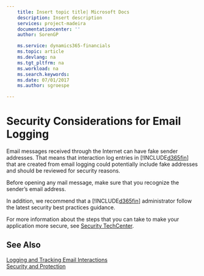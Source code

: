 ```yaml
---
    title: Insert topic title| Microsoft Docs
    description: Insert description
    services: project-madeira
    documentationcenter: ''
    author: SorenGP

    ms.service: dynamics365-financials
    ms.topic: article
    ms.devlang: na
    ms.tgt_pltfrm: na
    ms.workload: na
    ms.search.keywords:
    ms.date: 07/01/2017
    ms.author: sgroespe

---
```

# Security Considerations for Email Logging
Email messages received through the Internet can have fake sender addresses. That means that interaction log entries in [!INCLUDE[d365fin](includes/d365fin_md.md)] that are created from email logging could potentially include fake addresses and should be reviewed for security reasons.  
  
 Before opening any mail message, make sure that you recognize the sender’s email address.  
  
 In addition, we recommend that a [!INCLUDE[d365fin](includes/d365fin_md.md)] administrator follow the latest security best practices guidance.  
  
 For more information about the steps that you can take to make your application more secure, see [Security TechCenter](http://go.microsoft.com/fwlink/?LinkID=80207).  
  
## See Also  
 [Logging and Tracking Email Interactions](../logging-and-tracking-email-interactions.md)   
 [Security and Protection](../Security%20and%20Protection.md)